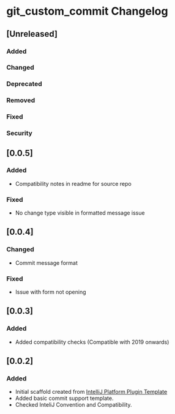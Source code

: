 <!-- Keep a Changelog guide -> https://keepachangelog.com -->

# git_custom_commit Changelog

## [Unreleased]
### Added

### Changed

### Deprecated

### Removed

### Fixed

### Security
## [0.0.5]
### Added
- Compatibility notes in readme for source repo
### Fixed
- No change type visible in formatted message issue

## [0.0.4]
### Changed
- Commit message format
### Fixed
- Issue with form not opening

## [0.0.3]
### Added
- Added compatibility checks (Compatible with 2019 onwards)

## [0.0.2]
### Added
- Initial scaffold created from [IntelliJ Platform Plugin Template](https://github.com/JetBrains/intellij-platform-plugin-template)
- Added basic commit support template.
- Checked InteliJ Convention and Compatibility.